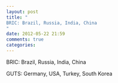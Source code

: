 ```yaml
---
layout: post
title: "
BRIC: Brazil, Russia, India, China
"
date: 2012-05-22 21:59
comments: true
categories: 
---
```


BRIC: Brazil, Russia, India, China


GUTS: Germany, USA, Turkey, South Korea

